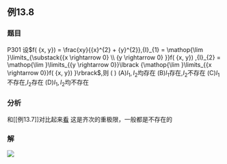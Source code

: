 ## 例13.8
### 题目
P301 设$f( {x, y}) = \frac{xy}{{x}^{2} + {y}^{2}},{I}_{1} = \mathop{\lim }\limits_{\substack{{x \rightarrow 0} \\ {y \rightarrow 0} }}f( {x, y}) ,{I}_{2} = \mathop{\lim }\limits_{{y \rightarrow 0}}\lbrack {\mathop{\lim }\limits_{{x \rightarrow 0}}f( {x, y}) }\rbrack$,则 ( )
(A)${I}_{1},{I}_{2}$均存在 
(B)${I}_{1}$存在,${I}_{2}$不存在
(C)${I}_{1}$不存在,${I}_{2}$存在 
(D)${I}_{1},{I}_{2}$均不存在
### 分析
和[[例13.7]]对比起来[看](https://www.bilibili.com/video/BV1uuxJefEg5?t=371.2)
这是齐次的重极限，一般都是不存在的
### 解
![](https://img.hwenyi.live/202410261108128.webp)
